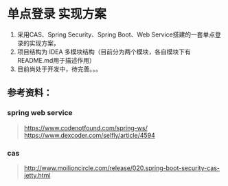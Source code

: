 # 单点登录 实现方案
1. 采用CAS、Spring Security、Spring Boot、Web Service搭建的一套单点登录的实现方案，
2. 项目结构为 IDEA 多模块结构（目前分为两个模块，各自模块下有README.md用于描述作用）
3. 目前尚处于开发中，待完善。。。

## 参考资料：
### spring web service
> https://www.codenotfound.com/spring-ws/
> https://www.dexcoder.com/selfly/article/4594

### cas
> http://www.moilioncircle.com/release/020.spring-boot-security-cas-jetty.html